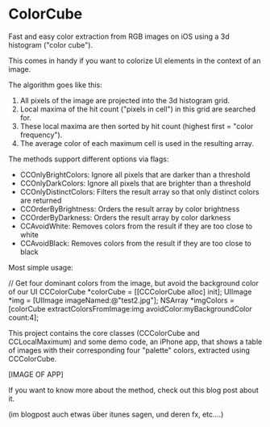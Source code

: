 ColorCube
=========

Fast and easy color extraction from RGB images on iOS using a 3d histogram ("color cube").

This comes in handy if you want to colorize UI elements in the context of an image.

The algorithm goes like this:

1. All pixels of the image are projected into the 3d histogram grid.
2. Local maxima of the hit count ("pixels in cell") in this grid are searched for.
3. These local maxima are then sorted by hit count (highest first = "color frequency").
4. The average color of each maximum cell is used in the resulting array.

The methods support different options via flags:

- CCOnlyBrightColors: Ignore all pixels that are darker than a threshold
- CCOnlyDarkColors: Ignore all pixels that are brighter than a threshold
- CCOnlyDistinctColors: Filters the result array so that only distinct colors are returned
- CCOrderByBrightness: Orders the result array by color brightness
- CCOrderByDarkness: Orders the result array by color darkness
- CCAvoidWhite: Removes colors from the result if they are too close to white
- CCAvoidBlack: Removes colors from the result if they are too close to black

Most simple usage:

// Get four dominant colors from the image, but avoid the background color of our UI
CCColorCube *colorCube = [[CCColorCube alloc] init];
UIImage *img = [UIImage imageNamed:@"test2.jpg"];
NSArray *imgColors = [colorCube extractColorsFromImage:img avoidColor:myBackgroundColor count:4];

This project contains the core classes (CCColorCube and CCLocalMaximum) and some demo code, an iPhone app, that shows a table of images with their corresponding four "palette" colors, extracted using CCColorCube.

[IMAGE OF APP]

If you want to know more about the method, check out this blog post about it.

(im blogpost auch etwas über itunes sagen, und deren fx, etc....)


